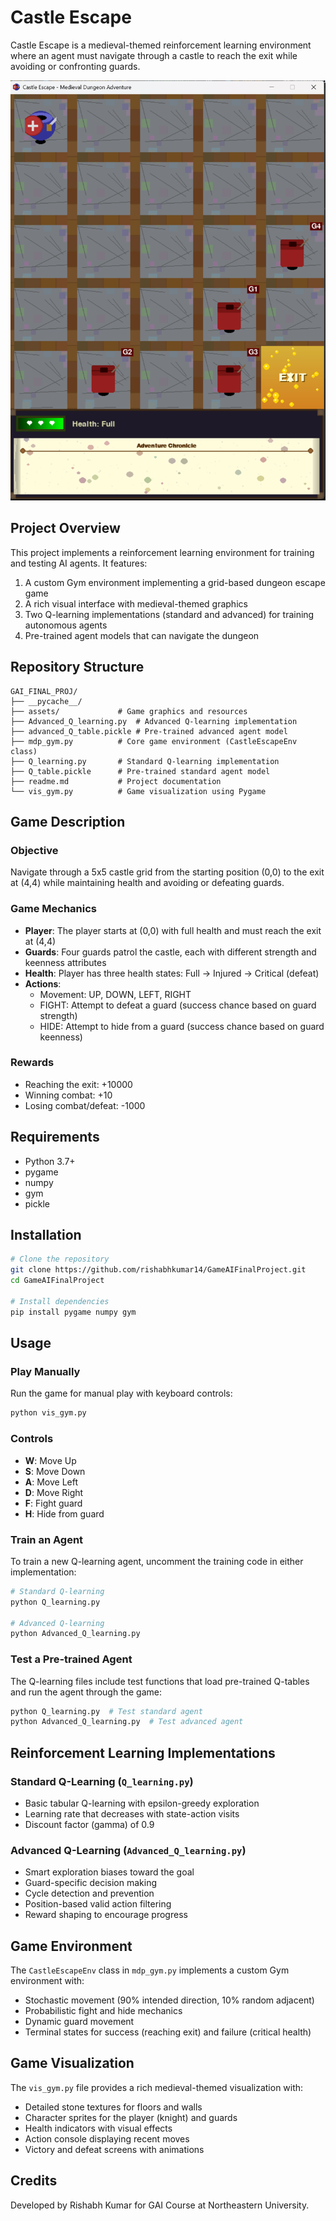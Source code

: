 # Castle Escape

Castle Escape is a medieval-themed reinforcement learning environment where an agent must navigate through a castle to reach the exit while avoiding or confronting guards.

![Game Screenshot](assets/game.png)

## Project Overview

This project implements a reinforcement learning environment for training and testing AI agents. It features:

1. A custom Gym environment implementing a grid-based dungeon escape game
2. A rich visual interface with medieval-themed graphics
3. Two Q-learning implementations (standard and advanced) for training autonomous agents
4. Pre-trained agent models that can navigate the dungeon

## Repository Structure

```
GAI_FINAL_PROJ/
├── __pycache__/
├── assets/             # Game graphics and resources
├── Advanced_Q_learning.py  # Advanced Q-learning implementation
├── advanced_Q_table.pickle # Pre-trained advanced agent model
├── mdp_gym.py          # Core game environment (CastleEscapeEnv class)
├── Q_learning.py       # Standard Q-learning implementation
├── Q_table.pickle      # Pre-trained standard agent model
├── readme.md           # Project documentation
└── vis_gym.py          # Game visualization using Pygame
```

## Game Description

### Objective

Navigate through a 5x5 castle grid from the starting position (0,0) to the exit at (4,4) while maintaining health and avoiding or defeating guards.

### Game Mechanics

- **Player**: The player starts at (0,0) with full health and must reach the exit at (4,4)
- **Guards**: Four guards patrol the castle, each with different strength and keenness attributes
- **Health**: Player has three health states: Full → Injured → Critical (defeat)
- **Actions**:
  - Movement: UP, DOWN, LEFT, RIGHT
  - FIGHT: Attempt to defeat a guard (success chance based on guard strength)
  - HIDE: Attempt to hide from a guard (success chance based on guard keenness)

### Rewards

- Reaching the exit: +10000
- Winning combat: +10
- Losing combat/defeat: -1000

## Requirements

- Python 3.7+
- pygame
- numpy
- gym
- pickle

## Installation

```bash
# Clone the repository
git clone https://github.com/rishabhkumar14/GameAIFinalProject.git
cd GameAIFinalProject

# Install dependencies
pip install pygame numpy gym
```

## Usage

### Play Manually

Run the game for manual play with keyboard controls:

```bash
python vis_gym.py
```

### Controls

- **W**: Move Up
- **S**: Move Down
- **A**: Move Left
- **D**: Move Right
- **F**: Fight guard
- **H**: Hide from guard

### Train an Agent

To train a new Q-learning agent, uncomment the training code in either implementation:

```bash
# Standard Q-learning
python Q_learning.py

# Advanced Q-learning
python Advanced_Q_learning.py
```

### Test a Pre-trained Agent

The Q-learning files include test functions that load pre-trained Q-tables and run the agent through the game:

```bash
python Q_learning.py  # Test standard agent
python Advanced_Q_learning.py  # Test advanced agent
```

## Reinforcement Learning Implementations

### Standard Q-Learning (`Q_learning.py`)

- Basic tabular Q-learning with epsilon-greedy exploration
- Learning rate that decreases with state-action visits
- Discount factor (gamma) of 0.9

### Advanced Q-Learning (`Advanced_Q_learning.py`)

- Smart exploration biases toward the goal
- Guard-specific decision making
- Cycle detection and prevention
- Position-based valid action filtering
- Reward shaping to encourage progress

## Game Environment

The `CastleEscapeEnv` class in `mdp_gym.py` implements a custom Gym environment with:

- Stochastic movement (90% intended direction, 10% random adjacent)
- Probabilistic fight and hide mechanics
- Dynamic guard movement
- Terminal states for success (reaching exit) and failure (critical health)

## Game Visualization

The `vis_gym.py` file provides a rich medieval-themed visualization with:

- Detailed stone textures for floors and walls
- Character sprites for the player (knight) and guards
- Health indicators with visual effects
- Action console displaying recent moves
- Victory and defeat screens with animations

## Credits

Developed by Rishabh Kumar for GAI Course at Northeastern University.
